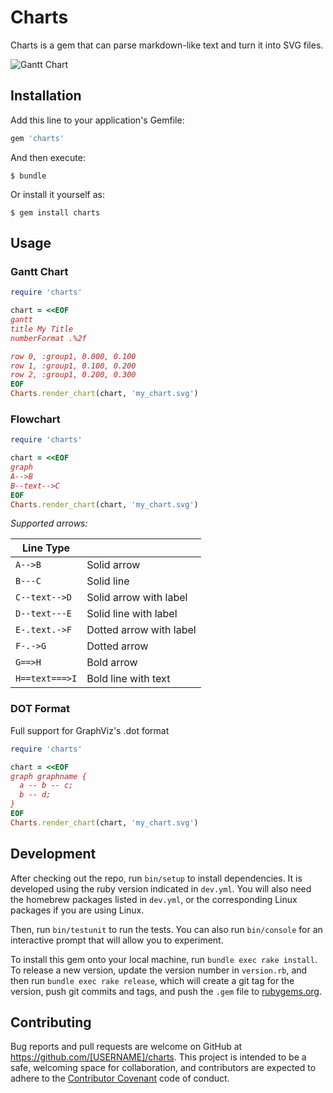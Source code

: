 # Charts

Charts is a gem that can parse markdown-like text and turn it into SVG files.

![Gantt Chart](https://cloud.githubusercontent.com/assets/3074765/24520143/6a5e0b06-1555-11e7-9ecc-041e7f34a3ef.png)

## Installation

Add this line to your application's Gemfile:

```ruby
gem 'charts'
```

And then execute:

    $ bundle

Or install it yourself as:

    $ gem install charts

## Usage

### Gantt Chart

```ruby
require 'charts'

chart = <<EOF
gantt
title My Title
numberFormat .%2f

row 0, :group1, 0.000, 0.100
row 1, :group1, 0.100, 0.200
row 2, :group1, 0.200, 0.300
EOF
Charts.render_chart(chart, 'my_chart.svg')
```

### Flowchart

```ruby
require 'charts'

chart = <<EOF
graph
A-->B
B--text-->C
EOF
Charts.render_chart(chart, 'my_chart.svg')
```

*Supported arrows:*

| Line Type       |                         |
|-----------------|-------------------------|
| `A-->B`         | Solid arrow             |
| `B---C`         | Solid line              |
| `C--text-->D`   | Solid arrow with label  |
| `D--text---E`   | Solid line with label   |
| `E-.text.->F`   | Dotted arrow with label |
| `F-.->G`        | Dotted arrow            |
| `G==>H`         | Bold arrow              |
| `H==text===>I`  | Bold line with text     |

### DOT Format

Full support for GraphViz's .dot format

```ruby
require 'charts'

chart = <<EOF
graph graphname {
  a -- b -- c;
  b -- d;
}
EOF
Charts.render_chart(chart, 'my_chart.svg')
```

## Development

After checking out the repo, run `bin/setup` to install dependencies. It is developed using the ruby version indicated in `dev.yml`. You will also need the homebrew packages listed in `dev.yml`, or the corresponding Linux packages if you are using Linux.

Then, run `bin/testunit` to run the tests. You can also run `bin/console` for an interactive prompt that will allow you to experiment.

To install this gem onto your local machine, run `bundle exec rake install`. To release a new version, update the version number in `version.rb`, and then run `bundle exec rake release`, which will create a git tag for the version, push git commits and tags, and push the `.gem` file to [rubygems.org](https://rubygems.org).

## Contributing

Bug reports and pull requests are welcome on GitHub at https://github.com/[USERNAME]/charts. This project is intended to be a safe, welcoming space for collaboration, and contributors are expected to adhere to the [Contributor Covenant](http://contributor-covenant.org) code of conduct.

